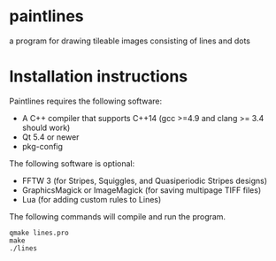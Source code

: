 paintlines
==========

a program for drawing tileable images consisting of lines and dots

Installation instructions
=========================
Paintlines requires the following software:
* A C++ compiler that supports C++14 (gcc >=4.9 and clang >= 3.4 should work)
* Qt 5.4 or newer
* pkg-config

The following software is optional:
* FFTW 3 (for Stripes, Squiggles, and Quasiperiodic Stripes designs)
* GraphicsMagick or ImageMagick (for saving multipage TIFF files)
* Lua (for adding custom rules to Lines)

The following commands will compile and run the program.
```
qmake lines.pro
make
./lines
```
